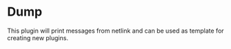 # Dump

This plugin will print messages from netlink and can be used as template for creating new plugins.   